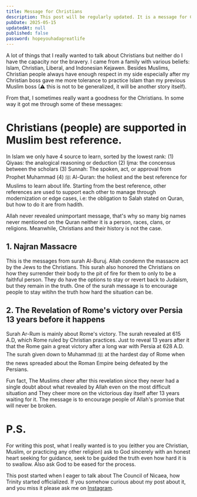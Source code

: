 ```yaml
---
title: Message for Christians
description: This post will be regularly updated. It is a message for Christians from a Muslim who want them a goodness
pubDate: 2025-05-15
updatedAt: null
published: false
password: hopeyouhadagreatlife
---
```


A lot of things that I really wanted to talk about Christians but neither do I have the capacity nor the bravery. I came from a family with various beliefs: Islam, Christian, Liberal, and Indonesian Kejawen. Besides Muslims, Christian people always have enough respect in my side especially after my Christian boss gave me more tolerance to practice Islam than my previous Muslim boss (⚠ this is not to be generalized, it will be another story itself).

From that, I sometimes really want a goodness for the Christians. In some way it got me through some of these messages:

# Christians (people) are supported in Muslim best reference.

In Islam we only have 4 source to learn, sorted by the lowest rank: (1) Qiyaas: the analogical reasoning or deduction (2) Ijma: the concensus between the scholars (3) Sunnah: The spoken, act, or approval from Prophet Muhammad ﷺ (4) Al-Quran: the holiest and the best reference for Muslims to learn about life. Starting from the best reference, other references are used to support each other to manage through modernization or edge cases, i.e: the obligation to Salah stated on Quran, but how to do it are from hadith.

Allah never revealed unimportant message, that's why so many big names never mentioned on the Quran neither it is a person, races, clans, or religions. Meanwhile, Christians and their history is not the case.

## 1. Najran Massacre

This is the messages from surah Al-Buruj. Allah condemn the massacre act by the Jews to the Christians. This surah also honored the Christians on how they surrender their body to the pit of fire for them to only to be a faithful person. They do have the options to stay or revert back to Judaism, but they remain in the truth. One of the surah message is to encourage people to stay witihn the truth how hard the situation can be.

## 2. The Revelation of Rome's victory over Persia 13 years before it happens

Surah Ar-Rum is mainly about Rome's victory. The surah revealed at 615 A.D, which Rome ruled by Christian practices. Just to reveal 13 years after it that the Rome gain a great victory after a long war with Persia at 628 A.D. The surah given down to Muhammad ﷺ at the hardest day of Rome when the news spreaded about the Roman Empire being defeated by the Persians.

Fun fact, The Muslims cheer after this revelation since they never had a single doubt about what revealed by Allah even on the most difficult situation and They cheer more on the victorious day itself after 13 years waiting for it. The message is to encourage people of Allah's promise that will never be broken.

# P.S.

For writing this post, what I really wanted is to you (either you are Christian, Muslim, or practicing any other religion) ask to God sincerely with an honest heart seeking for guidance, seek to be guided the truth even how hard it is to swallow. Also ask God to be eased for the process.

This post started when I eager to talk about The Council of Nicaea, how Trinity started officialized. If you somehow curious about my post about it, and you miss it please ask me on [Instagram](https://www.instagram.com/lzadhito).
